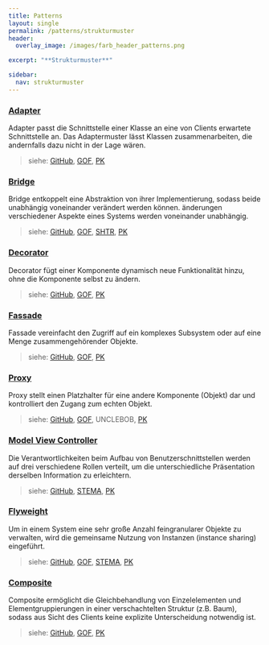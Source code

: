 ```yaml
---
title: Patterns
layout: single
permalink: /patterns/strukturmuster
header:
  overlay_image: /images/farb_header_patterns.png

excerpt: "**Strukturmuster**"

sidebar:
  nav: strukturmuster
---
```


### [Adapter](adapter)
Adapter passt die Schnittstelle einer Klasse an eine von Clients erwartete Schnittstelle an. Das Adaptermuster lässt Klassen zusammenarbeiten, die andernfalls dazu nicht in der Lage wären.

> siehe: [GitHub](https://github.com/KarlEilebrecht/patterns-kompakt-code/blob/main/src/test/java/de/calamanari/pk/adapter/README.md), [GOF](/literature#gof), [PK](/literature#pk)

### [Bridge](bridge)
Bridge entkoppelt eine Abstraktion von ihrer Implementierung, sodass beide unabhängig voneinander verändert werden können. änderungen verschiedener Aspekte eines Systems werden voneinander unabhängig.

> siehe: [GitHub](https://github.com/KarlEilebrecht/patterns-kompakt-code/blob/main/src/test/java/de/calamanari/pk/bridge/README.md), [GOF](/literature#gof), [SHTR](/literature#shtr), [PK](/literature#pk)

### [Decorator](decorator)
Decorator fügt einer Komponente dynamisch neue Funktionalität hinzu, ohne die Komponente selbst zu ändern.

> siehe: [GitHub](https://github.com/KarlEilebrecht/patterns-kompakt-code/blob/main/src/test/java/de/calamanari/pk/decorator/README.md), [GOF](/literature#gof), [PK](/literature#pk)

### [Fassade](fassade)
Fassade vereinfacht den Zugriff auf ein komplexes Subsystem oder auf eine Menge zusammengehörender Objekte.

> siehe: [GitHub](https://github.com/KarlEilebrecht/patterns-kompakt-code/blob/main/src/test/java/de/calamanari/pk/facade/README.md), [GOF](/literature#gof), [PK](/literature#pk)

### [Proxy](proxy)
Proxy stellt einen Platzhalter für eine andere Komponente (Objekt) dar und kontrolliert den Zugang zum echten Objekt.

> siehe: [GitHub](https://github.com/KarlEilebrecht/patterns-kompakt-code/blob/main/src/test/java/de/calamanari/pk/proxy/README.md), [GOF](/literature#gof), UNCLEBOB, [PK](/literature#pk)

### [Model View Controller](modelviewcontroller)
Die Verantwortlichkeiten beim Aufbau von Benutzerschnittstellen werden auf drei verschiedene Rollen verteilt, um die unterschiedliche Präsentation derselben Information zu erleichtern.

> siehe: [GitHub](https://github.com/KarlEilebrecht/patterns-kompakt-code/blob/main/src/test/java/de/calamanari/pk/modelviewcontroller/README.md), [STEMA](/literature#stema), [PK](/literature#pk)

### [Flyweight](flyweight)
Um in einem System eine sehr große Anzahl feingranularer Objekte zu verwalten, wird die gemeinsame Nutzung von Instanzen (instance sharing) eingeführt.

> siehe: [GitHub](https://github.com/KarlEilebrecht/patterns-kompakt-code/blob/main/src/test/java/de/calamanari/pk/flyweight/README.md), [GOF](/literature#gof), [STEMA](/literature#stema), [PK](/literature#pk)

### [Composite](composite)
Composite ermöglicht die Gleichbehandlung von Einzelelementen und Elementgruppierungen in einer verschachtelten Struktur (z.B. Baum), sodass aus Sicht des Clients keine explizite Unterscheidung notwendig ist.

> siehe: [GitHub](https://github.com/KarlEilebrecht/patterns-kompakt-code/blob/main/src/test/java/de/calamanari/pk/composite/README.md), [GOF](/literature#gof), [PK](/literature#pk)

